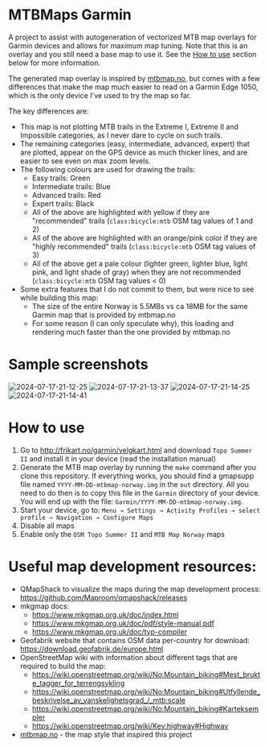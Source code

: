 # MTBMaps Garmin

A project to assist with autogeneration of vectorized MTB map overlays
for Garmin devices and allows for maximum map tuning. Note that this is an
overlay and you still need a base map to use it. See the
[How to use](#how-to-use) section below for more information.

The generated map overlay is inspired by [mtbmap.no](https://mtbmap.no/info),
but comes with a few differences that make the map much easier to read on a
Garmin Edge 1050, which is the only device I've used to try the map so far.

The key differences are:
* This map is not plotting MTB trails in the Extreme I, Extreme II
  and Impossible categories, as I never dare to cycle on such trails.
* The remaining categories (easy, intermediate, advanced, expert)
  that are plotted, appear on the GPS device as much thicker
  lines, and are easier to see even on max zoom levels.
* The following colours are used for drawing the trails:
  - Easy trails: Green
  - Intermediate trails: Blue
  - Advanced trails: Red
  - Expert trails: Black
  - All of the above are highlighted with yellow if they are "recommended"
    trails (`class:bicycle:mtb` OSM tag values of 1 and 2)
  - All of the above are highlighted with an orange/pink color if they are
    "highly recommended" trails (`class:bicycle:mtb` OSM tag values of 3)
  - All of the above get a pale colour (lighter green, lighter blue, light
    pink, and light shade of gray) when they are not recommended
    (`class:bicycle:mtb` OSM tag values < 0)
* Some extra features that I do not commit to them, but were nice to see
  while building this map:
  - The size of the entire Norway is 5.5MBs vs ca 18MB for the same Garmin
    map that is provided by mtbmap.no
  - For some reason (I can only speculate why), this loading and rendering
    much faster than the one provided by mtbmap.no

# Sample screenshots

![2024-07-17-21-12-25](https://github.com/user-attachments/assets/67ae94d9-2dfe-45e5-8881-0f174b365592)
![2024-07-17-21-13-37](https://github.com/user-attachments/assets/17f43103-eb47-4409-94af-532f3898e22d)
![2024-07-17-21-14-25](https://github.com/user-attachments/assets/77425603-d0e7-4f04-b87b-e9d71128b573)
![2024-07-17-21-14-41](https://github.com/user-attachments/assets/bb01ad19-7387-4653-a74a-0bb18f924de1)


# How to use

1. Go to http://frikart.no/garmin/velgkart.html and download `Topo Summer II`
   and install it in your device (read the installation manual)
2. Generate the MTB map overlay by running the `make` command after you clone
   this repository. If everything works, you should find a gmapsupp file named
   `YYYY-MM-DD-mtbmap-norway.img` in the `out` directory. All you need to do
   then is to copy this file in the `Garmin` directory of your device. You
   will end up with the file: `Garmin/YYYY-MM-DD-mtbmap-norway.img`.
3. Start your device, go to:
   `Menu → Settings → Activity Profiles → select profile → Navigation → Configure Maps`
4. Disable all maps
5. Enable only the `OSM Topo Summer II` and `MTB Map Norway` maps

# Useful map development resources:

* QMapShack to visualize the maps during the map development process:
  https://github.com/Maproom/qmapshack/releases
* mkgmap docs:
  - https://www.mkgmap.org.uk/doc/index.html
  - https://www.mkgmap.org.uk/doc/pdf/style-manual.pdf
  - https://www.mkgmap.org.uk/doc/typ-compiler
* Geofabrik website that contains OSM data per-country for download:
  https://download.geofabrik.de/europe.html
* OpenStreetMap wiki with information about different tags that are
  required to build the map:
  - https://wiki.openstreetmap.org/wiki/No:Mountain_biking#Mest_brukte_tagger_for_terrengsykling
  - https://wiki.openstreetmap.org/wiki/No:Mountain_biking#Utfyllende_beskrivelse_av_vanskelighetsgrad_/_mtb:scale
  - https://wiki.openstreetmap.org/wiki/No:Mountain_biking#Karteksempler
  - https://wiki.openstreetmap.org/wiki/Key:highway#Highway
* [mtbmap.no](https://mtbmap.no/info) - the map style that inspired this project
